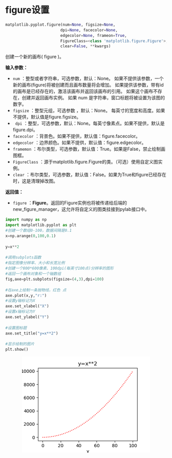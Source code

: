 # figure设置

```python
matplotlib.pyplot.figure(num=None, figsize=None, 
                        dpi=None, facecolor=None, 
                        edgecolor=None, frameon=True, 
                        FigureClass=<class 'matplotlib.figure.Figure'>, 
                        clear=False, **kwargs)

```

创建一个新的画布( figure )。

**输入参数：**

- `num` ：整型或者字符串，可选参数，默认：None。
              如果不提供该参数，一个新的画布(figure)将被创建而且画布数量将会增加。
              如果提供该参数，带有id的画布是已经存在的，激活该画布并返回该画布的引用。
              如果这个画布不存在，创建并返回画布实例。
              如果 num 是字符串，窗口标题将被设置为该图的数字。
- `figsize` ：整型元组，可选参数 ，默认：None。
              每英寸的宽度和高度。如果不提供，默认值是figure.figsize。
- ` dpi` ：整型，可选参数，默认：None。每英寸像素点。如果不提供，默认是figure.dpi。
- `facecolor` ：背景色。如果不提供，默认值：figure.facecolor。
- `edgecolor` ：边界颜色。如果不提供，默认值：figure.edgecolor。
- `framemon` ：布尔类型，可选参数，默认值：True。如果是False，禁止绘制画图框。
- `FigureClass` ：源于matplotlib.figure.Figure的类。（可选）使用自定义图实例。
- `clear` ：布尔类型，可选参数，默认值：False。如果为True和figure已经存在时，这是清理掉改图。


**返回值：**

- `figure` ：**Figure**。返回的Figure实例也将被传递给后端的new_figure_manager，这允许将自定义的图类挂接到pylab接口中。



```python
import numpy as np
import matplotlib.pyplot as plt
#创建一个数组0-100，数据间隔是0.1
x=np.arange(0,100,0.1)
 
y=x**2
 
#调用subplots函数
#指定图像分辨率、大小和长宽比例
#创建一个800*600像素、100dpi(每英寸100点)分辨率的图形
#返回一个画布对象和一个轴数组
fig,axe=plt.subplots(figsize=(4,3),dpi=100)
 
#在axe上绘制一条抛物线，红色 点
axe.plot(x,y,"r:")
#设置y轴标记为X
axe.set_xlabel("X")
#设置x轴标记为Y
axe.set_ylabel("Y")
 
#设置图标题
axe.set_title("y=x**2")
 
#显示绘制的图片
plt.show()
```

<center>
    <img src="https://raw.githubusercontent.com/HG1227/image/master/img_tuchuang/20191221180005.png"/>
</center>

